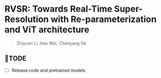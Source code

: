 # RVSR: Towards Real-Time Super-Resolution with Re-parameterization and ViT architecture

> Zhiyuan Li, Hao Wei, Chenyang Ge<br>

## :memo:TODE
- [ ] Release code and pretrained models